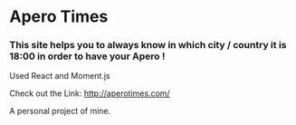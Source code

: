 # Apero Times

### This site helps you to always know in which city / country it is 18:00 in order to have your Apero !
Used React and Moment.js

Check out the Link: http://aperotimes.com/

A personal project of mine.
